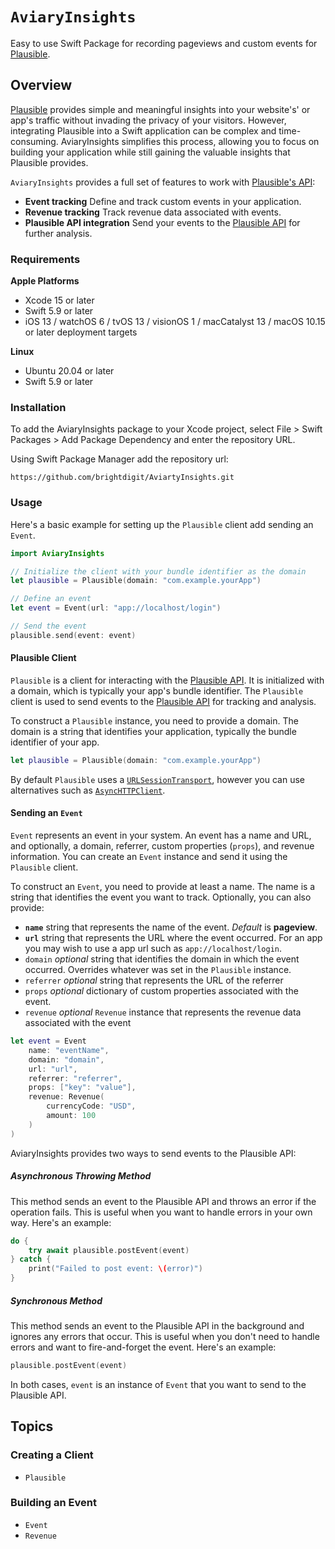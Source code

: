 # ``AviaryInsights``

Easy to use Swift Package for recording pageviews and custom events for [Plausible](https://plausible.io).  

## Overview

[Plausible](https://plausible.io) provides simple and meaningful insights into your website's' or app's traffic without invading the privacy of your visitors. However, integrating Plausible into a Swift application can be complex and time-consuming. AviaryInsights simplifies this process, allowing you to focus on building your application while still gaining the valuable insights that Plausible provides.

``AviaryInsights`` provides a full set of features to work with [Plausible's API](https://plausible.io/docs/events-api):

- **Event tracking** Define and track custom events in your application.
- **Revenue tracking** Track revenue data associated with events.
- **Plausible API integration** Send your events to the [Plausible API](https://plausible.io/docs/events-api) for further analysis.

### Requirements 

**Apple Platforms**

- Xcode 15 or later
- Swift 5.9 or later
- iOS 13 / watchOS 6 / tvOS 13 / visionOS 1 / macCatalyst 13 / macOS 10.15 or later deployment targets

**Linux**

- Ubuntu 20.04 or later
- Swift 5.9 or later

### Installation

To add the AviaryInsights package to your Xcode project, select File > Swift Packages > Add Package Dependency and enter the repository URL.

Using Swift Package Manager add the repository url:

```
https://github.com/brightdigit/AviartyInsights.git
```

### Usage

Here's a basic example for setting up the ``Plausible`` client add sending an ``Event``.

```swift
import AviaryInsights

// Initialize the client with your bundle identifier as the domain
let plausible = Plausible(domain: "com.example.yourApp")

// Define an event
let event = Event(url: "app://localhost/login")

// Send the event
plausible.send(event: event)
```

#### Plausible Client

``Plausible`` is a client for interacting with the [Plausible API](https://plausible.io/docs/events-api). It is initialized with a domain, which is typically your app's bundle identifier. The ``Plausible`` client is used to send events to the [Plausible API](https://plausible.io/docs/events-api) for tracking and analysis.

To construct a ``Plausible`` instance, you need to provide a domain. The domain is a string that identifies your application, typically the bundle identifier of your app.

```swift
let plausible = Plausible(domain: "com.example.yourApp")
```

By default ``Plausible`` uses a [`URLSessionTransport`](https://github.com/apple/swift-openapi-urlsession), however you can use alternatives such as [`AsyncHTTPClient`](https://github.com/swift-server/swift-openapi-async-http-client).

#### Sending an `Event`

``Event`` represents an event in your system. An event has a name and URL, and optionally, a domain, referrer, custom properties (`props`), and revenue information. You can create an ``Event`` instance and send it using the ``Plausible`` client.

To construct an ``Event``, you need to provide at least a name. The name is a string that identifies the event you want to track. Optionally, you can also provide:

- **`name`** string that represents the name of the event. _Default_ is **pageview**.
- **`url`** string that represents the URL where the event occurred. For an app you may wish to use a app url such as `app://localhost/login`.
- `domain` _optional_ string that identifies the domain in which the event occurred. Overrides whatever was set in the ``Plausible`` instance.
- `referrer` _optional_ string that represents the URL of the referrer
- `props` _optional_ dictionary of custom properties associated with the event.
- `revenue` _optional_ `Revenue` instance that represents the revenue data associated with the event

```swift
let event = Event
    name: "eventName", 
    domain: "domain",
    url: "url", 
    referrer: "referrer", 
    props: ["key": "value"], 
    revenue: Revenue(
        currencyCode: "USD", 
        amount: 100
    )
)
```

AviaryInsights provides two ways to send events to the Plausible API:

##### Asynchronous Throwing Method

This method sends an event to the Plausible API and throws an error if the operation fails. This is useful when you want to handle errors in your own way. Here's an example:

```swift
do {
    try await plausible.postEvent(event)
} catch {
    print("Failed to post event: \(error)")
}
```

##### Synchronous Method

This method sends an event to the Plausible API in the background and ignores any errors that occur. This is useful when you don't need to handle errors and want to fire-and-forget the event. Here's an example:

```swift
plausible.postEvent(event)
```

In both cases, `event` is an instance of ``Event`` that you want to send to the Plausible API.

## Topics

### Creating a Client

- ``Plausible``

### Building an Event

- ``Event``
- ``Revenue``
